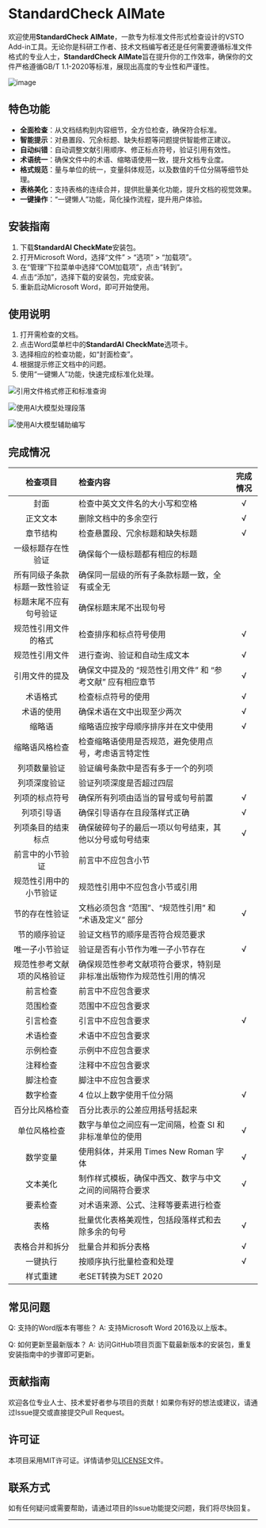 # StandardCheck AIMate

欢迎使用**StandardCheck AIMate**，一款专为标准文件形式检查设计的VSTO Add-in工具。无论你是科研工作者、技术文档编写者还是任何需要遵循标准文件格式的专业人士，**StandardCheck AIMate**旨在提升你的工作效率，确保你的文件严格遵循GB/T 1.1-2020等标准，展现出高度的专业性和严谨性。

![image](https://github.com/zhangzhangco/CheckStandardfile/assets/5515762/fbd1970b-f842-40f9-988b-dd57fccb9689)

## 特色功能

- **全面检查**：从文档结构到内容细节，全方位检查，确保符合标准。
- **智能提示**：对悬置段、冗余标题、缺失标题等问题提供智能修正建议。
- **自动纠错**：自动调整文献引用顺序、修正标点符号，验证引用有效性。
- **术语统一**：确保文件中的术语、缩略语使用一致，提升文档专业度。
- **格式规范**：量与单位的统一，变量斜体规范，以及数值的千位分隔等细节处理。
- **表格美化**：支持表格的连续合并，提供批量美化功能，提升文档的视觉效果。
- **一键操作**：“一键懒人”功能，简化操作流程，提升用户体验。

## 安装指南

1. 下载**StandardAI CheckMate**安装包。
2. 打开Microsoft Word，选择“文件” > “选项” > “加载项”。
3. 在“管理”下拉菜单中选择“COM加载项”，点击“转到”。
4. 点击“添加”，选择下载的安装包，完成安装。
5. 重新启动Microsoft Word，即可开始使用。

## 使用说明

1. 打开需检查的文档。
2. 点击Word菜单栏中的**StandardAI CheckMate**选项卡。
3. 选择相应的检查功能，如“封面检查”。
4. 根据提示修正文档中的问题。
5. 使用“一键懒人”功能，快速完成标准化处理。

![引用文件格式修正和标准查询](https://github.com/zhangzhangco/CheckStandardfile/assets/5515762/7e386dbd-ea04-416f-8bd8-c40cead79369)


![使用AI大模型处理段落](https://github.com/zhangzhangco/CheckStandardfile/assets/5515762/1e0740fd-7e60-4893-827b-31bf09acd8bb)

![使用AI大模型辅助编写](https://github.com/zhangzhangco/CheckStandardfile/assets/5515762/bff0ebf9-aa0d-4dbe-9a2e-3d2e9db78310)

## 完成情况
| 检查项目 | 检查内容 | 完成情况 |
| :---: | :--- | :---: |
| 封面 | 检查中英文文件名的大小写和空格 | √ |
| 正文文本 | 删除文档中的多余空行 | √ |
| 章节结构 | 检查悬置段、冗余标题和缺失标题 | √ |
| 一级标题存在性验证 | 确保每个一级标题都有相应的标题 | |
| 所有同级子条款标题一致性验证 | 确保同一层级的所有子条款标题一致，全有或全无 | |
| 标题末尾不应有句号验证 | 确保标题末尾不出现句号 | |
| 规范性引用文件的格式 | 检查排序和标点符号使用 | √ |
| 规范性引用文件 | 进行查询、验证和自动生成文本 | √ |
| 引用文件的提及 | 确保文中提及的 “规范性引用文件” 和 “参考文献” 应有相应章节 | √ |
| 术语格式 | 检查标点符号的使用 | √ |
| 术语的使用 | 确保术语在文中出现至少两次 | √ |
| 缩略语 | 缩略语应按字母顺序排序并在文中使用 | √ |
| 缩略语风格检查 | 检查缩略语使用是否规范，避免使用点号，考虑语言特定性 | |
| 列项数量验证 | 验证编号条款中是否有多于一个的列项 | |
| 列项深度验证 | 验证列项深度是否超过四层 | |
| 列项的标点符号 | 确保所有列项由适当的冒号或句号前置 | √ |
| 列项引导语 | 确保引导语存在且段落样式正确 | √ |
| 列项条目的结束标点 | 确保破碎句子的最后一项以句号结束，其他以分号或句号结束 | √ |
| 前言中的小节验证 | 前言中不应包含小节 | |
| 规范性引用中的小节验证 | 规范性引用中不应包含小节或引用 | |
| 节的存在性验证 | 文档必须包含 “范围”、“规范性引用” 和 “术语及定义” 部分 | √ |
| 节的顺序验证 | 验证文档节的顺序是否符合规范要求 | |
| 唯一子小节验证 | 验证是否有小节作为唯一子小节存在 | √ |
| 规范性参考文献项的风格验证 | 确保规范性参考文献项符合要求，特别是非标准出版物作为规范性引用的情况 | |
| 前言检查 | 前言中不应包含要求 | |
| 范围检查 | 范围中不应包含要求 | |
| 引言检查 | 引言中不应包含要求 | √ |
| 术语检查 | 术语中不应包含要求 | |
| 示例检查 | 示例中不应包含要求 | |
| 注释检查 | 注释中不应包含要求 | |
| 脚注检查 | 脚注中不应包含要求 | |
| 数字检查 | 4 位以上数字使用千位分隔 | √ |
| 百分比风格检查 | 百分比表示的公差应用括号括起来 | |
| 单位风格检查 | 数字与单位之间应有一定间隔，检查 SI 和非标准单位的使用 | √ |
| 数学变量 | 使用斜体，并采用 Times New Roman 字体 | √ |
| 文本美化 | 制作样式模板，确保中西文、数字与中文之间的间隔符合要求 | √ |
| 要素检查 | 对术语来源、公式、注释等要素进行检查 | |
| 表格 | 批量优化表格美观性，包括段落样式和去除多余的句号 | √ |
| 表格合并和拆分 | 批量合并和拆分表格 | √ |
| 一键执行 | 按顺序执行批量检查和处理 | √ |
| 样式重建 | 老SET转换为SET 2020 | |
	
## 常见问题

Q: 支持的Word版本有哪些？
A: 支持Microsoft Word 2016及以上版本。

Q: 如何更新至最新版本？
A: 访问GitHub项目页面下载最新版本的安装包，重复安装指南中的步骤即可更新。

## 贡献指南

欢迎各位专业人士、技术爱好者参与项目的贡献！如果你有好的想法或建议，请通过Issue提交或直接提交Pull Request。

## 许可证

本项目采用MIT许可证。详情请参见[LICENSE](LICENSE)文件。

## 联系方式

如有任何疑问或需要帮助，请通过项目的Issue功能提交问题，我们将尽快回复。

---
